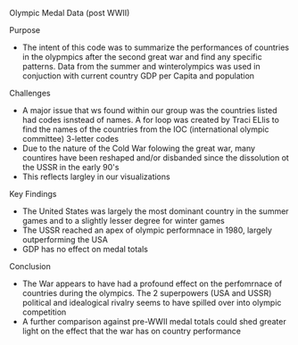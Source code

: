 Olympic Medal Data (post WWII)

Purpose
  - The intent of this code was to summarize the performances of countries in the olypmpics after the second great war and find any specific patterns.  Data from the summer and winterolympics     was used in conjuction with current country GDP per Capita and population

Challenges
  - A major issue that ws found within our group was the countries listed had codes isnstead of names.  A for loop was created by Traci ELlis to find the names of the countries from the IOC (international olympic committee) 3-letter codes
  - Due to the nature of the Cold War folowing the great war, many countires have been reshaped and/or disbanded since the dissolution ot the USSR in the early 90's
  - This reflects largley in our visualizations

Key Findings
  - The United States was largely the most dominant country in the summer games and to a slightly lesser degree for winter games
  - The USSR reached an apex of olympic performnace in 1980, largely outperforming the USA
  - GDP has no effect on medal totals

Conclusion
- The War appears to have had a profound effect on the perfomrnace of countries during the olympics. The 2 superpowers (USA and USSR) political and idealogical rivalry seems to have spilled over into olympic competition
- A further comparison against pre-WWII medal totals could shed greater light on the effect that the war has on country performance
    


